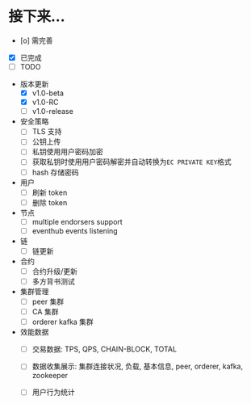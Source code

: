 # 接下来...

- [o] 需完善
- [x] 已完成
- [ ] TODO

* 版本更新
    - [x] v1.0-beta
    - [x] v1.0-RC
    - [ ] v1.0-release
    
* 安全策略
    - [ ] TLS 支持
    - [ ] 公钥上传
    - [ ] 私钥使用用户密码加密
    - [ ] 获取私钥时使用用户密码解密并自动转换为`EC PRIVATE KEY`格式
    - [ ] hash 存储密码

* 用户
    - [ ] 刷新 token
    - [ ] 删除 token

* 节点
    - [ ] multiple endorsers support
    - [ ] eventhub events listening

* 链
    - [ ] 链更新

* 合约
    - [ ] 合约升级/更新
    - [ ] 多方背书测试

* 集群管理
    - [ ] peer 集群
    - [ ] CA 集群
    - [ ] orderer kafka 集群

* 效能数据
    - [ ] 交易数据: TPS, QPS, CHAIN-BLOCK, TOTAL
    - [ ] 数据收集展示: 集群连接状况, 负载, 基本信息, peer, orderer, kafka, zookeeper
    - [ ] 用户行为统计

